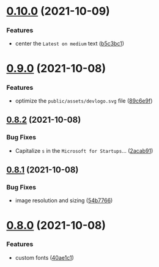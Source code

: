 # [0.10.0](https://github.com/web3community/devprotocol.xyz/compare/v0.9.0...v0.10.0) (2021-10-09)


### Features

* center the `Latest on medium` text ([b5c3bc1](https://github.com/web3community/devprotocol.xyz/commit/b5c3bc10f3cd1ecd10724385156e853e33649c35))



# [0.9.0](https://github.com/web3community/devprotocol.xyz/compare/v0.8.2...v0.9.0) (2021-10-08)


### Features

* optimize the `public/assets/devlogo.svg` file ([89c6e9f](https://github.com/web3community/devprotocol.xyz/commit/89c6e9f5fa601a41882d532897c5b44034d75374))



## [0.8.2](https://github.com/web3community/devprotocol.xyz/compare/v0.8.1...v0.8.2) (2021-10-08)


### Bug Fixes

* Capitalize `s` in the `Microsoft for Startups`... ([2acab91](https://github.com/web3community/devprotocol.xyz/commit/2acab910d4b77c94e57f3ebdfe80b55effb44b25))



## [0.8.1](https://github.com/web3community/devprotocol.xyz/compare/v0.8.0...v0.8.1) (2021-10-08)


### Bug Fixes

* image resolution and sizing ([54b7766](https://github.com/web3community/devprotocol.xyz/commit/54b7766fe3b7c0194808e236f350005bf5f68a24))



# [0.8.0](https://github.com/web3community/devprotocol.xyz/compare/v0.7.0...v0.8.0) (2021-10-08)


### Features

* custom fonts ([40ae1c1](https://github.com/web3community/devprotocol.xyz/commit/40ae1c1d7ec09931d4632e6d1f7301b1a2e1e183))



